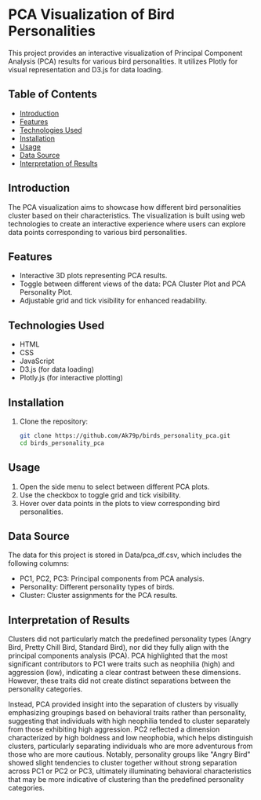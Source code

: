 # PCA Visualization of Bird Personalities

This project provides an interactive visualization of Principal Component Analysis (PCA) results for various bird personalities. It utilizes Plotly for visual representation and D3.js for data loading.

## Table of Contents
- [Introduction](#introduction)
- [Features](#features)
- [Technologies Used](#technologies-used)
- [Installation](#installation)
- [Usage](#usage)
- [Data Source](#data-source)
- [Interpretation of Results](#interpretation-of-results)

## Introduction
The PCA visualization aims to showcase how different bird personalities cluster based on their characteristics. The visualization is built using web technologies to create an interactive experience where users can explore data points corresponding to various bird personalities.

## Features
- Interactive 3D plots representing PCA results.
- Toggle between different views of the data: PCA Cluster Plot and PCA Personality Plot.
- Adjustable grid and tick visibility for enhanced readability.

## Technologies Used
- HTML
- CSS
- JavaScript
- D3.js (for data loading)
- Plotly.js (for interactive plotting)

## Installation
1. Clone the repository:
   ```bash
   git clone https://github.com/Ak79p/birds_personality_pca.git
   cd birds_personality_pca

## Usage
1. Open the side menu to select between different PCA plots.
2. Use the checkbox to toggle grid and tick visibility.
3. Hover over data points in the plots to view corresponding bird personalities.

## Data Source
The data for this project is stored in Data/pca_df.csv, which includes the following columns:

- PC1, PC2, PC3: Principal components from PCA analysis.
- Personality: Different personality types of birds.
- Cluster: Cluster assignments for the PCA results.

## Interpretation of Results
Clusters did not particularly match the predefined personality types (Angry Bird, Pretty Chill Bird, Standard Bird), nor did they fully align with the principal components analysis (PCA). PCA highlighted that the most significant contributors to PC1 were traits such as neophilia (high) and aggression (low), indicating a clear contrast between these dimensions. However, these traits did not create distinct separations between the personality categories.

Instead, PCA provided insight into the separation of clusters by visually emphasizing groupings based on behavioral traits rather than personality, suggesting that individuals with high neophilia tended to cluster separately from those exhibiting high aggression. PC2 reflected a dimension characterized by high boldness and low neophobia, which helps distinguish clusters, particularly separating individuals who are more adventurous from those who are more cautious. Notably, personality groups like "Angry Bird" showed slight tendencies to cluster together without strong separation across PC1 or PC2 or PC3, ultimately illuminating behavioral characteristics that may be more indicative of clustering than the predefined personality categories.
